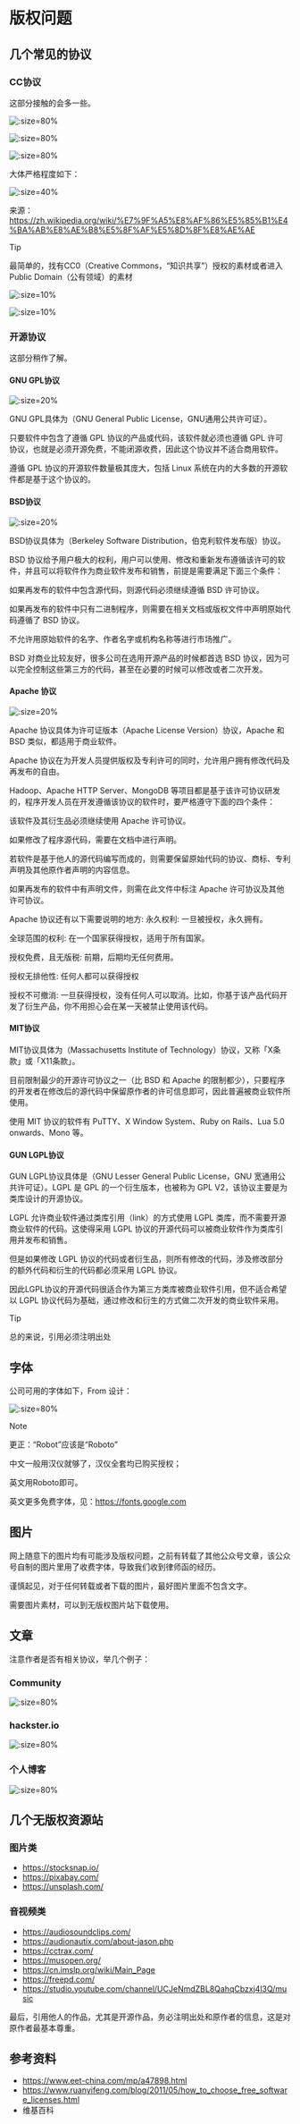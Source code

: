 # 版权问题
## 几个常见的协议

### CC协议

这部分接触的会多一些。


![](https://pic.loll.cc/images/2021/12/14/477d1cf6b5774b3c8e9babafb68e3db3.png ':size=80%')



![](https://pic.loll.cc/images/2021/12/14/cca9ca35eb0e4979b50d780f150fb2da.png ':size=80%')

![](https://pic.loll.cc/images/2021/12/14/16a2f3205aed48b2ae7fca56bb346aec.png ':size=80%')

大体严格程度如下：


![](https://pic.loll.cc/images/2021/12/14/42167b0c09a24434b561c30fa03bce46.png ':size=40%')


来源：https://zh.wikipedia.org/wiki/%E7%9F%A5%E8%AF%86%E5%85%B1%E4%BA%AB%E8%AE%B8%E5%8F%AF%E5%8D%8F%E8%AE%AE


> [!TIP]
> 最简单的，找有CC0（Creative Commons，“知识共享”）授权的素材或者进入Public Domain（公有领域）的素材


![](https://pic.loll.cc/images/2021/12/14/7f128e27fbc747d8be32264b409f01f8.png ':size=10%')


![](https://pic.loll.cc/images/2021/12/14/ab39ecd53cbf4dbfa204878e0f5be7c5.png ':size=10%')


### 开源协议



这部分稍作了解。

#### GNU GPL协议



![](https://pic.loll.cc/images/2021/12/14/8df1c478c6de45b091e4f65e899c6e28.png ':size=20%')



GNU GPL具体为（GNU General Public License，GNU通用公共许可证）。

只要软件中包含了遵循 GPL 协议的产品或代码，该软件就必须也遵循 GPL 许可协议，也就是必须开源免费，不能闭源收费，因此这个协议并不适合商用软件。

遵循 GPL 协议的开源软件数量极其庞大，包括 Linux 系统在内的大多数的开源软件都是基于这个协议的。



#### BSD协议


![](https://pic.loll.cc/images/2021/12/14/ae0cbecd8a8147f6b02baa928dda8991.png ':size=20%')


BSD协议具体为（Berkeley Software Distribution，伯克利软件发布版）协议。

BSD 协议给予用户极大的权利，用户可以使用、修改和重新发布遵循该许可的软件，并且可以将软件作为商业软件发布和销售，前提是需要满足下面三个条件：

如果再发布的软件中包含源代码，则源代码必须继续遵循 BSD 许可协议。

如果再发布的软件中只有二进制程序，则需要在相关文档或版权文件中声明原始代码遵循了 BSD 协议。

不允许用原始软件的名字、作者名字或机构名称等进行市场推广。

BSD 对商业比较友好，很多公司在选用开源产品的时候都首选 BSD 协议，因为可以完全控制这些第三方的代码，甚至在必要的时候可以修改或者二次开发。



#### Apache 协议



![](https://pic.loll.cc/images/2021/12/14/a07e73106fb6466ea5da0815183bdd43.png ':size=20%')

Apache 协议具体为许可证版本（Apache License Version）协议，Apache 和 BSD 类似，都适用于商业软件。

Apache 协议在为开发人员提供版权及专利许可的同时，允许用户拥有修改代码及再发布的自由。

Hadoop、Apache HTTP Server、MongoDB 等项目都是基于该许可协议研发的，程序开发人员在开发遵循该协议的软件时，要严格遵守下面的四个条件：

该软件及其衍生品必须继续使用 Apache 许可协议。

如果修改了程序源代码，需要在文档中进行声明。

若软件是基于他人的源代码编写而成的，则需要保留原始代码的协议、商标、专利声明及其他原作者声明的内容信息。

如果再发布的软件中有声明文件，则需在此文件中标注 Apache 许可协议及其他许可协议。

Apache 协议还有以下需要说明的地方: 永久权利: 一旦被授权，永久拥有。

全球范围的权利: 在一个国家获得授权，适用于所有国家。

授权免费，且无版税: 前期，后期均无任何费用。

授权无排他性: 任何人都可以获得授权

授权不可撤消: 一旦获得授权，没有任何人可以取消。比如，你基于该产品代码开发了衍生产品，你不用担心会在某一天被禁止使用该代码。



#### MIT协议

MIT协议具体为（Massachusetts Institute of Technology）协议，又称「X条款」或「X11条款」。

目前限制最少的开源许可协议之一（比 BSD 和 Apache 的限制都少），只要程序的开发者在修改后的源代码中保留原作者的许可信息即可，因此普遍被商业软件所使用。

使用 MIT 协议的软件有 PuTTY、X Window System、Ruby on Rails、Lua 5.0 onwards、Mono 等。



#### GUN LGPL协议

GUN LGPL协议具体是（GNU Lesser General Public License，GNU 宽通用公共许可证）。LGPL 是 GPL 的一个衍生版本，也被称为 GPL V2，该协议主要是为类库设计的开源协议。

LGPL 允许商业软件通过类库引用（link）的方式使用 LGPL 类库，而不需要开源商业软件的代码。这使得采用 LGPL 协议的开源代码可以被商业软件作为类库引用并发布和销售。

但是如果修改 LGPL 协议的代码或者衍生品，则所有修改的代码，涉及修改部分的额外代码和衍生的代码都必须采用 LGPL 协议。

因此LGPL协议的开源代码很适合作为第三方类库被商业软件引用，但不适合希望以 LGPL 协议代码为基础，通过修改和衍生的方式做二次开发的商业软件采用。

> [!TIP]
> 总的来说，引用必须注明出处

## 字体


公司可用的字体如下，From 设计：



![](https://pic.loll.cc/images/2021/12/14/7a323628257c4987aa2ab193d6b7e52d.png ':size=80%')


> [!NOTE]
> 更正：“Robot”应该是“Roboto”



中文一般用汉仪就够了，汉仪全套均已购买授权；

英文用Roboto即可。

英文更多免费字体，见：https://fonts.google.com



## 图片

网上随意下的图片均有可能涉及版权问题，之前有转载了其他公众号文章，该公众号自制的图片里用了收费字体，导致我们收到律师函的经历。

谨慎起见，对于任何转载或者下载的图片，最好图片里面不包含文字。

需要图片素材，可以到无版权图片站下载使用。


## 文章

注意作者是否有相关协议，举几个例子：

### Community



![](https://pic.loll.cc/images/2021/12/14/imageba8684bb7e216702.png ':size=80%')

### hackster.io



![](https://pic.loll.cc/images/2021/12/14/image807c9f7d0b4be839.png ':size=80%')


### 个人博客



![](https://pic.loll.cc/images/2021/12/14/imagebc561abebe6a8cf5.png ':size=80%')


## 几个无版权资源站


### 图片类

- https://stocksnap.io/
- https://pixabay.com/
- https://unsplash.com/

### 音视频类

- https://audiosoundclips.com/
- https://audionautix.com/about-jason.php
- https://cctrax.com/
- https://musopen.org/
- https://cn.imslp.org/wiki/Main_Page
- https://freepd.com/
- https://studio.youtube.com/channel/UCJeNmdZBL8QahqCbzxj4l3Q/music



最后，引用他人的作品，尤其是开源作品，务必注明出处和原作者的信息，这是对原作者最基本尊重。



## 参考资料



- https://www.eet-china.com/mp/a47898.html
- https://www.ruanyifeng.com/blog/2011/05/how_to_choose_free_software_licenses.html
- 维基百科

